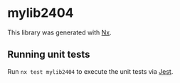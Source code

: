 # mylib2404

This library was generated with [Nx](https://nx.dev).

## Running unit tests

Run `nx test mylib2404` to execute the unit tests via [Jest](https://jestjs.io).
